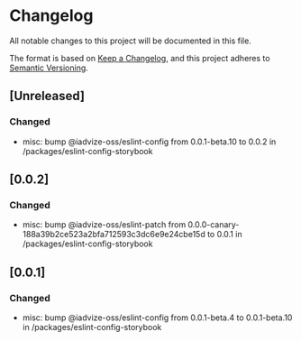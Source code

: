 # Changelog

All notable changes to this project will be documented in this file.

The format is based on [Keep a Changelog](https://keepachangelog.com/en/1.0.0/),
and this project adheres to [Semantic Versioning](https://semver.org/spec/v2.0.0.html).

## [Unreleased]

### Changed
- misc: bump @iadvize-oss/eslint-config from 0.0.1-beta.10 to 0.0.2 in /packages/eslint-config-storybook

## [0.0.2]

### Changed

-   misc: bump @iadvize-oss/eslint-patch from 0.0.0-canary-188a39b2ce523a2bfa712593c3dc6e9e24cbe15d to 0.0.1 in /packages/eslint-config-storybook

## [0.0.1]

### Changed

-   misc: bump @iadvize-oss/eslint-config from 0.0.1-beta.4 to 0.0.1-beta.10 in /packages/eslint-config-storybook
